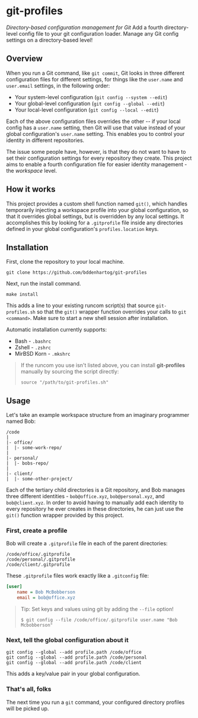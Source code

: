 # git-profiles

*Directory-based configuration management for Git*
Add a fourth directory-level config file to your git configuration loader.
Manage any Git config settings on a directory-based level!

## Overview

When you run a Git command, like `git commit`, Git looks in three different
configuration files for different settings, for things like the `user.name`
and `user.email` settings, in the following order:

- Your system-level configuration (`git config --system --edit`)
- Your global-level configuration (`git config --global --edit`)
- Your local-level configuration (`git config --local --edit`)

Each of the above configuration files overrides the other -- if your local
config has a `user.name` setting, then Git will use that value instead of
your global configuration's `user.name` setting. This enables you to control
your identity in different repositories.

The issue some people have, however, is that they do not want to have to set
their configuration settings for every repository they create. This project aims
to enable a fourth configuration file for easier identity management - the
_workspace_ level.

## How it works

This project provides a custom shell function named `git()`, which handles
temporarily injecting a workspace profile into your global configuration,
so that it overrides global settings, but is overridden by any local settings.
It accomplishes this by looking for a `.gitprofile` file inside any directories
defined in your global configuration's `profiles.location` keys.

## Installation

First, clone the repository to your local machine.

    git clone https://github.com/bddenhartog/git-profiles

Next, run the install command.

    make install

This adds a line to your existing runcom script(s) that source `git-profiles.sh`
so that the `git()` wrapper function overrides your calls to `git <command>`.
Make sure to start a new shell session after installation.

Automatic installation currently supports:

- Bash - `.bashrc`
- Zshell - `.zshrc`
- MirBSD Korn - `.mkshrc`

> If the runcom you use isn't listed above, you can install **git-profiles**
> manually by sourcing the script directly:
>
>`source "/path/to/git-profiles.sh"`

## Usage

Let's take an example workspace structure from an imaginary programmer named Bob:

```text
/code
|
|- office/
|  |- some-work-repo/
|
|- personal/
|  |- bobs-repo/
|
|- client/
|  |- some-other-project/
```

Each of the tertiary child directories is a Git repository, and Bob manages
three different identities - `bob@office.xyz`, `bob@personal.xyz`, and
`bob@client.xyz`. In order to avoid having to manually add each identity to
every repository he ever creates in these directories, he can just use the
`git()` function wrapper provided by this project.

### First, create a profile

Bob will create a `.gitprofile` file in each of the parent directories:

```text
/code/office/.gitprofile
/code/personal/.gitprofile
/code/client/.gitprofile
```

These `.gitprofile` files work exactly like a `.gitconfig` file:

```ini
[user]
    name = Bob McBobberson
    email = bob@office.xyz
```

> Tip: Set keys and values using git by adding the `--file` option!
>
> `$ git config --file /code/office/.gitprofile user.name "Bob Mcbobberson"`

### Next, tell the global configuration about it

```shell
git config --global --add profile.path /code/office
git config --global --add profile.path /code/personal
git config --global --add profile.path /code/client
```

This adds a key/value pair in your global configuration.

### That's all, folks

The next time you run a `git` command, your configured directory profiles
will be picked up.
